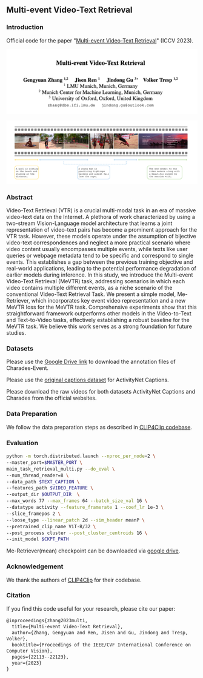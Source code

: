 ## Multi-event Video-Text Retrieval

### Introduction
Official code for the paper "[Multi-event Video-Text Retrieval](https://arxiv.org/abs/2308.11551)" (ICCV 2023).

![Paper](assets/image.png)
<!-- arXiv: https://arxiv.org/abs/2108.13684 -->

![Alt text](assets/teaser.png)

### Abstract
Video-Text Retrieval (VTR) is a crucial multi-modal task in an era of massive video-text data on the Internet. A plethora of work characterized by using a two-stream Vision-Language model architecture that learns a joint representation of video-text pairs has become a prominent approach for the VTR task. However, these models operate under the assumption of bijective video-text correspondences and neglect a more practical scenario where video content usually encompasses multiple events, while texts like user queries or webpage metadata tend to be specific and correspond to single events. This establishes a gap between the previous training objective and real-world applications, leading to the potential performance degradation of earlier models during inference. In this study, we introduce the Multi-event Video-Text Retrieval (MeVTR) task, addressing scenarios in which each video contains multiple different events, as a niche scenario of the conventional Video-Text Retrieval Task. We present a simple model, Me- Retriever, which incorporates key event video representation and a new MeVTR loss for the MeVTR task. Comprehensive experiments show that this straightforward framework outperforms other models in the Video-to-Text and Text-to-Video tasks, effectively establishing a robust baseline for the MeVTR task. We believe this work serves as a strong foundation for future studies.

### Datasets
Please use the [Google Drive link](https://drive.google.com/drive/folders/18Jj8Ce5_La8Ev8E6FSfdI1oMQtvU1d_3?usp=sharing) to download the annotation files of Charades-Event.

Please use the [original captions dataset](https://cs.stanford.edu/people/ranjaykrishna/densevid/) for ActivityNet Captions. 

Please download the raw videos for both datasets ActivityNet Captions and Charades from the official websites.


### Data Preparation
We follow the data preparation steps as described in [CLIP4Clip codebase](https://github.com/ArrowLuo/CLIP4Clip#data-preparing).

### Evaluation
``` sh
python -m torch.distributed.launch --nproc_per_node=2 \
--master_port=$MASTER_PORT \
main_task_retrieval_multi.py --do_eval \
--num_thread_reader=8 \
--data_path $TEXT_CAPTION \
--features_path $VIDEO_FEATURE \
--output_dir $OUTPUT_DIR  \
--max_words 77 --max_frames 64 --batch_size_val 16 \
--datatype activity --feature_framerate 1 --coef_lr 1e-3 \
--slice_framepos 2 \
--loose_type --linear_patch 2d --sim_header meanP \
--pretrained_clip_name ViT-B/32 \
--post_process cluster --post_cluster_centroids 16 \
--init_model $CKPT_PATH
```

Me-Retriever(mean) checkpoint can be downloaded via [google drive](https://drive.google.com/open?id=18qpXN5fcFTmkjNoKG_Q6liAlkeXYYKSl&usp=drive_fs).  

### Acknowledgement
We thank the authors of [CLIP4Clip](https://github.com/ArrowLuo/CLIP4Clip) for their codebase.

### Citation
If you find this code useful for your research, please cite our paper:
```
@inproceedings{zhang2023multi,
  title={Multi-event Video-Text Retrieval},
  author={Zhang, Gengyuan and Ren, Jisen and Gu, Jindong and Tresp, Volker},
  booktitle={Proceedings of the IEEE/CVF International Conference on Computer Vision},
  pages={22113--22123},
  year={2023}
}
```
